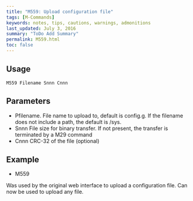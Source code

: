 ```yaml
---
title: "M559: Upload configuration file" 
tags: [M-Commands]
keywords: notes, tips, cautions, warnings, admonitions
last_updated: July 3, 2016
summary: "ToDo Add Summary"
permalink: M559.html
toc: false
---
```



## Usage ##
```
M559 Filename Snnn Cnnn
```

## Parameters ##

+ Pfilename. File name to upload to, default is config.g. If the filename does not include a path, the default is /sys.
+ Snnn File size for binary transfer. If not present, the transfer is terminated by a M29 command
+ Cnnn CRC-32 of the file (optional)

## Example ##

+ M559

Was used by the original web interface to upload a configuration file. Can now be used to upload any file.